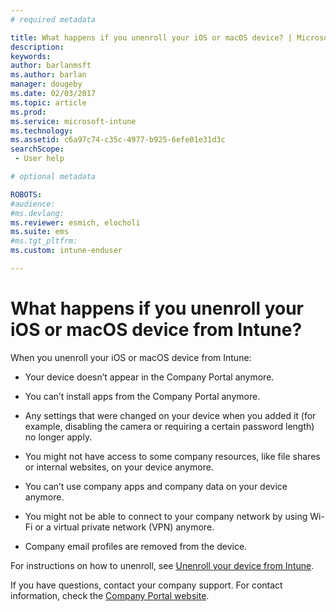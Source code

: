 ```yaml
---
# required metadata

title: What happens if you unenroll your iOS or macOS device? | Microsoft Docs
description:
keywords:
author: barlanmsftms.author: barlan
manager: dougeby
ms.date: 02/03/2017
ms.topic: article
ms.prod:
ms.service: microsoft-intune
ms.technology:
ms.assetid: c6a97c74-c35c-4977-b925-6efe01e31d3csearchScope: - User help

# optional metadata

ROBOTS:  
#audience:
#ms.devlang:
ms.reviewer: esmich, elocholi
ms.suite: ems
#ms.tgt_pltfrm:
ms.custom: intune-enduser

---
```



# What happens if you unenroll your iOS or macOS device from Intune?

When you unenroll your iOS or macOS device from Intune:

-   Your device doesn’t appear in the Company Portal anymore.

-   You can’t install apps from the Company Portal anymore.

-   Any settings that were changed on your device when you added it (for example, disabling the camera or requiring a certain password length) no longer apply.

-   You might not have access to some company resources, like file shares or internal websites, on your device anymore.

-   You can’t use company apps and company data on your device anymore.

-   You might not be able to connect to your company network by using Wi-Fi or a virtual private network (VPN) anymore.

-   Company email profiles are removed from the device.

For instructions on how to unenroll, see [Unenroll your device from Intune](unenroll-your-device-from-intune-ios.md).

If you have questions, contact your company support. For contact information, check the [Company Portal website](https://portal.manage.microsoft.com#HelpDeskDialog).
